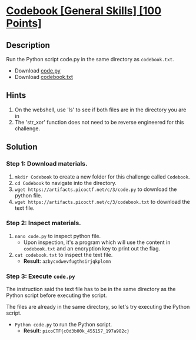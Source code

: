 # [Codebook [General Skills] [100 Points]](https://play.picoctf.org/practice/challenge/238?originalEvent=69&page=1&solved=1) #

## Description ##
Run the Python script code.py in the same directory as `codebook.txt`.
* Download [code.py](https://artifacts.picoctf.net/c/3/code.py)
* Download [codebook.txt](https://artifacts.picoctf.net/c/3/codebook.txt)

## Hints ##
1. On the webshell, use 'ls' to see if both files are in the directory you are in
2. The 'str_xor' function does not need to be reverse engineered for this challenge.

## Solution ##

### Step 1: Download materials. ###
1. `mkdir Codebook` to create a new folder for this challenge called `Codebook`.
2. `cd Codebook` to navigate into the directory.
3. `wget https://artifacts.picoctf.net/c/3/code.py` to download the python file.
4. `wget https://artifacts.picoctf.net/c/3/codebook.txt` to download the text file.

### Step 2: Inspect materials. ###
1. `nano code.py` to inspect python file.
	* Upon inspection, it's a program which will use the content in `codebook.txt` and an encryption key to print out the flag.
2. `cat codebook.txt` to inspect the text file.
	* **Result**: `azbycxdwevfugthsirjqkplomn`

### Step 3: Execute `code.py` ###
The instruction said the text file has to be in the same directory as the Python script before executing the script.

The files are already in the same directory, so let's try executing the Python script.

* `Python code.py` to run the Python script.
	* **Result**: `picoCTF{c0d3b00k_455157_197a982c}`

